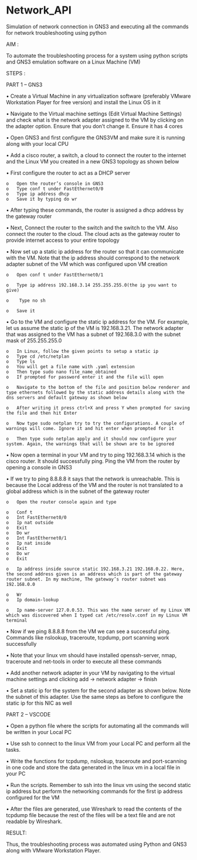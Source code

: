 # Network_API
Simulation of network connection in GNS3 and executing all the commands for network troubleshooting using python

AIM : 

To automate the troubleshooting process for a system using python scripts and GNS3 emulation software on a Linux Machine (VM)

STEPS :

PART 1 – GNS3

•	Create a Virtual Machine in any virtualization software (preferably VMware Workstation Player for free version) and install the Linux OS in it

•	Navigate to the Virtual machine settings (Edit Virtual Machine Settings) and check what is the network adapter assigned to the VM by clicking on the adapter option. Ensure that you don’t change it. Ensure it has 4 cores 

•	Open GNS3 and first configure the GNS3VM and make sure it is running along with your local CPU

•	Add a cisco router, a switch, a cloud to connect the router to the internet and the Linux VM you created in a new GNS3 topology as shown below

 

•	First configure the router to act as a DHCP server

    o	Open the router’s console in GNS3
    o	Type conf t under FastEthernet0/0
    o	Type ip address dhcp
    o	Save it by typing do wr

•	After typing these commands, the router is assigned a dhcp address by the gateway router

•	Next, Connect the router to the switch and the switch to the VM. Also connect the router to the cloud. The cloud acts as the gateway router to provide internet access to your entire topology

•	Now set up a static ip address for the router so that it can communicate with the VM. Note that the ip address should correspond to the network adapter subnet of the VM which was configured upon VM creation

    o	Open conf t under FastEthernet0/1

    o   Type ip address 192.168.3.14 255.255.255.0(the ip you want to give)

    o	 Type no sh

    o	Save it

•	Go to the VM and configure the static ip address for the VM. For example, let us assume the static ip of the VM is 192.168.3.21. The network adapter that was assigned to the VM has a subnet of 192.168.3.0 with the subnet mask of 255.255.255.0

    o	In Linux, follow the given points to setup a static ip
    o	Type cd /etc/netplan
    o	Type ls
    o	You will get a file name with .yaml extension
    o	Then type sudo nano file_name_obtained
    o	If prompted for password enter it and the file will open
    
    o	Navigate to the bottom of the file and position below renderer and type ethernets followed by the static address details along with the dns servers and default gateway as shown below
    
    o	After writing it press ctrl+X and press Y when prompted for saving the file and then hit Enter
    
    o	Now type sudo netplan try to try the configurations. A couple of warnings will come. Ignore it and hit enter when prompted for it
    
    o	Then type sudo netplan apply and it should now configure your system. Again, the warnings that will be shown are to be ignored
     
•	Now open a terminal in your VM and try to ping 192.168.3.14 which is the cisco router. It should successfully ping. Ping the VM from the router by opening a console in GNS3

•	If we try to ping 8.8.8.8 it says that the network is unreachable. This is because the Local address of the VM and the router is not translated to a global address which is in the subnet of the gateway router

    o	Open the router console again and type
    
    o	Conf t
    o	Int FastEthernet0/0
    o	Ip nat outside
    o	Exit
    o	Do wr
    o	Int FastEthernet0/1
    o	Ip nat inside
    o	Exit
    o	Do wr
    o	Exit
    
    o	Ip address inside source static 192.168.3.21 192.168.0.22. Here, the second address given is an address which is part of the gateway router subnet. In my machine, The gateway’s router subnet was 192.168.0.0
    
    o	Wr
    o	Ip domain-lookup
    
    o	Ip name-server 127.0.0.53. This was the name server of my Linux VM which was discovered when I typed cat /etc/resolv.conf in my Linux VM terminal

•	Now if we ping 8.8.8.8 from the VM we can see a successful ping. Commands like nslookup, traceroute, tcpdump, port scanning work successfully

•	Note that your linux vm should have installed openssh-server, nmap, traceroute and net-tools in order to execute all these commands

•	Add another network adapter in your VM by navigating to the virtual machine settings and clicking add -> network adapter -> finish 

•	Set a static ip for the system for the second adapter as shown below. Note the subnet of this adapter. Use the same steps as before to configure the static ip for this NIC as well



PART 2 – VSCODE

•	Open a python file where the scripts for automating all the commands will be written in your Local PC

•	Use ssh to connect to the linux VM from your Local PC and perform all the tasks.

•	Write the functions for tcpdump, nslookup, traceroute and port-scanning in one code and store the data generated in the linux vm in a local file in your PC

•	Run the scripts. Remember to ssh into the linux vm using the second static ip address but perform the networking commands for the first ip address configured for the VM

•	After the files are generated, use Wireshark to read the contents of the tcpdump file because the rest of the files will be a text file and are not readable by Wireshark.

RESULT:

Thus, the troubleshooting process was automated using Python and GNS3 along with VMware Workstation Player.
  



